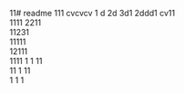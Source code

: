 11# readme 111
cvcvcv
1 d
2d
3d1 
2ddd1
cv11  
1111 
2211  
11231   
11111   
12111    
1111 
1  1
11  
11
1
11   
1
1
1
 
